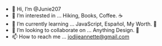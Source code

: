 - 👋 Hi, I’m @Junie207
- 👀 I’m interested in ...
 Hiking, 
 Books,
 Coffee. ☕️
- 🌱 I’m currently learning ...
 JavaScript,
 Español,
 My Worth. 💪
- 💞️ I’m looking to collaborate on ...
 Anything Design. 💬
- 📫 How to reach me ...
 jodijeannette@gmail.com

<!---
Junie207/Junie207 is a ✨ special ✨ repository because its `README.md` (this file) appears on your GitHub profile.
You can click the Preview link to take a look at your changes.
--->
